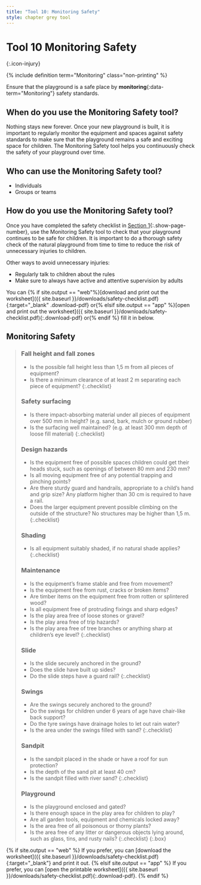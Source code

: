 ```yaml
---
title: "Tool 10: Monitoring Safety"
style: chapter grey tool
---
```


# **Tool 10** Monitoring Safety
{:.icon-injury}

{% include definition term="Monitoring" class="non-printing" %}

Ensure that the playground is a safe place by **monitoring**{:data-term="Monitoring"} safety standards.

## When do you use the Monitoring Safety tool?

Nothing stays new forever. Once your new playground is built, it is important to regularly monitor the equipment and spaces against safety standards to make sure that the playground remains a safe and exciting space for children. The Monitoring Safety tool helps you continuously check the safety of your playground over time.

## Who can use the Monitoring Safety tool?

-   Individuals
-   Groups or teams

## How do you use the Monitoring Safety tool?

Once you have completed the safety checklist in [Section 1](01.html#playground-safety){:.show-page-number}, use the Monitoring Safety tool to check that your playground continues to be safe for children. It is important to do a thorough safety check of the natural playground from time to time to reduce the risk of unnecessary injuries to children.

Other ways to avoid unnecessary injuries:

-   Regularly talk to children about the rules
-   Make sure to always have active and attentive supervision by adults

You can {% if site.output == "web"%}[download and print out the worksheet]({{ site.baseurl }}/downloads/safety-checklist.pdf){:target="_blank" .download-pdf} or{% elsif site.output == "app" %}[open and print out the worksheet]({{ site.baseurl }}/downloads/safety-checklist.pdf){:.download-pdf} or{% endif %} fill it in below.

## Monitoring Safety

> ### Fall height and fall zones
> 
> - Is the possible fall height less than 1,5&nbsp;m from all pieces of equipment?
> - Is there a minimum clearance of at least 2&nbsp;m separating each piece of equipment?
> {:.checklist}
> 
> ### Safety surfacing
> 
> - Is there impact-absorbing material under all pieces of equipment over 500&nbsp;mm in height? (e.g. sand, bark, mulch or ground rubber)
> - Is the surfacing well maintained? (e.g. at least 300&nbsp;mm depth of loose fill material)
> {:.checklist}
> 
> ### Design hazards
> 
> - Is the equipment free of possible spaces children could get their heads stuck, such as openings of between 80&nbsp;mm and 230&nbsp;mm?
> - Is all moving equipment free of any potential trapping and pinching points?
> - Are there sturdy guard and handrails, appropriate to a child’s hand and grip size? Any platform higher than 30&nbsp;cm is required to have a rail.
> - Does the larger equipment prevent possible climbing on the outside of the structure? No structures may be higher than 1,5&nbsp;m.
> {:.checklist}
> 
> ### Shading
> 
> - Is all equipment suitably shaded, if no natural shade applies?
> {:.checklist}
> 
> ### Maintenance
> 
> - Is the equipment’s frame stable and free from movement?
> - Is the equipment free from rust, cracks or broken items?
> - Are timber items on the equipment free from rotten or splintered wood?
> - Is all equipment free of protruding fixings and sharp edges?
> - Is the play area free of loose stones or gravel?
> - Is the play area free of trip hazards?
> - Is the play area free of tree branches or anything sharp at children’s eye level?
> {:.checklist}
> 
> ### Slide
> 
> - Is the slide securely anchored in the ground?
> - Does the slide have built up sides?
> - Do the slide steps have a guard rail?
> {:.checklist}
> 
> ### Swings
> 
> - Are the swings securely anchored to the ground?
> - Do the swings for children under 6 years of age have chair-like back support?
> - Do the tyre swings have drainage holes to let out rain water?
> - Is the area under the swings filled with sand?
> {:.checklist}
> 
> ### Sandpit
> 
> - Is the sandpit placed in the shade or have a roof for sun protection?
> - Is the depth of the sand pit at least 40&nbsp;cm?
> - Is the sandpit filled with river sand?
> {:.checklist}
> 
> ### Playground
> 
> - Is the playground enclosed and gated?
> - Is there enough space in the play area for children to play?
> - Are all garden tools, equipment and chemicals locked away?
> - Is the area free of all poisonous or thorny plants?
> - Is the area free of any litter or dangerous objects lying around, such as glass, tins, and rusty nails?
> {:.checklist}
{:.box}

{% if site.output == "web" %}
If you prefer, you can [download the worksheet]({{ site.baseurl }}/downloads/safety-checklist.pdf){:target="_blank"} and print it out.
{% elsif site.output == "app" %}
If you prefer, you can [open the printable worksheet]({{ site.baseurl }}/downloads/safety-checklist.pdf){:.download-pdf}.
{% endif %}
